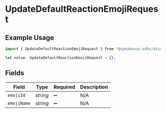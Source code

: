 # UpdateDefaultReactionEmojiRequest

## Example Usage

```typescript
import { UpdateDefaultReactionEmojiRequest } from "@speakeasy-sdks/discord/models/components";

let value: UpdateDefaultReactionEmojiRequest = {};
```

## Fields

| Field              | Type               | Required           | Description        |
| ------------------ | ------------------ | ------------------ | ------------------ |
| `emojiId`          | *string*           | :heavy_minus_sign: | N/A                |
| `emojiName`        | *string*           | :heavy_minus_sign: | N/A                |